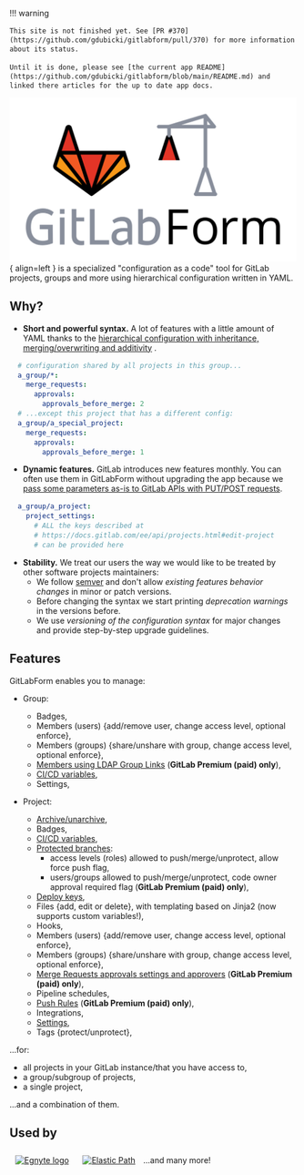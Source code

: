 !!! warning

    This site is not finished yet. See [PR #370](https://github.com/gdubicki/gitlabform/pull/370) for more information about its status.

    Until it is done, please see [the current app README](https://github.com/gdubicki/gitlabform/blob/main/README.md) and linked there articles for the up to date app docs.


![GitLabForm logo](images/gitlabform-logo.png){ align=left } 
is a specialized "configuration as a code" tool for GitLab projects, groups and more
using hierarchical configuration written in YAML.


## Why?

* **Short and powerful syntax.** A lot of features with a little amount of YAML thanks to the [hierarchical configuration with inheritance, merging/overwriting and additivity](main_concepts.md#hierarchical-merged-and-overridable-configuration) .
```yaml
  # configuration shared by all projects in this group...
  a_group/*:
    merge_requests:
      approvals:
        approvals_before_merge: 2
  # ...except this project that has a different config:
  a_group/a_special_project:
    merge_requests:
      approvals:
        approvals_before_merge: 1
```

* **Dynamic features.** GitLab introduces new features monthly. You can often use them in GitLabForm without upgrading the app because we [pass some parameters as-is to GitLab APIs with PUT/POST requests](main_concepts.md#raw-parameters-passing).
```yaml
  a_group/a_project:
    project_settings:
      # ALL the keys described at
      # https://docs.gitlab.com/ee/api/projects.html#edit-project
      # can be provided here
```

* **Stability.** We treat our users the way we would like to be treated by other software projects maintainers:
    * We follow [semver](https://semver.org/) and don't allow _existing features behavior changes_ in minor or patch versions.
    * Before changing the syntax we start printing _deprecation warnings_ in the versions before.
    * We use _versioning of the configuration syntax_ for major changes and provide step-by-step upgrade guidelines.

## Features

GitLabForm enables you to manage:

* Group:
    * Badges,
    * Members (users) {add/remove user, change access level, optional enforce},
    * Members (groups) {share/unshare with group, change access level, optional enforce},
    * [Members using LDAP Group Links](reference/group_ldap_links.md) (**GitLab Premium (paid) only**),
    * [CI/CD variables](reference/ci_cd_variables.md),
    * Settings,

* Project:
    * [Archive/unarchive](reference/archive_unarchive.md),
    * Badges,
    * [CI/CD variables](reference/ci_cd_variables.md),
    * [Protected branches](reference/protected_branches.md):
        * access levels (roles) allowed to push/merge/unprotect, allow force push flag,
        * users/groups allowed to push/merge/unprotect, code owner approval required flag (**GitLab Premium (paid) only**),
    * [Deploy keys](reference/deploy_keys.md),
    * Files {add, edit or delete}, with templating based on Jinja2 (now supports custom variables!),
    * Hooks,
    * Members (users) {add/remove user, change access level, optional enforce},
    * Members (groups) {share/unshare with group, change access level, optional enforce},
    * [Merge Requests approvals settings and approvers](reference/merge_requests.md) (**GitLab Premium (paid) only**),
    * Pipeline schedules,
    * [Push Rules](reference/push_rules.md) (**GitLab Premium (paid) only**),
    * Integrations,
    * [Settings](reference/project_settings.md),
    * Tags {protect/unprotect},

...for:

* all projects in your GitLab instance/that you have access to,
* a group/subgroup of projects,
* a single project,

...and a combination of them.

## Used by

<a href="https://www.egnyte.com" target="_blank"><img src="https://www.egnyte.com/themes/custom/egnyte/logo.svg" width="130px" style="margin: 10px" alt="Egnyte logo"></a>
<a href="https://www.elasticpath.com" target="_blank"><img src="https://www.elasticpath.com/themes/custom/bootstrap_sass/logo.svg" width="130px" style="margin: 10px" alt="Elastic Path" /></a> ...and many more!
